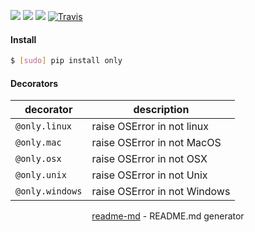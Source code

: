 [![](https://img.shields.io/badge/OS-Linux,%20MacOS,%20Unix,%20Windows-blue.svg?longCache=True)]()
[![](https://img.shields.io/pypi/pyversions/only.svg?longCache=True)](https://pypi.org/pypi/only/)
[![](https://img.shields.io/pypi/v/only.svg?maxAge=3600)](https://pypi.org/pypi/only/)
[![Travis](https://api.travis-ci.org/looking-for-a-job/only.py.svg?branch=master)](https://travis-ci.org/looking-for-a-job/only.py/)

#### Install
```bash
$ [sudo] pip install only
```

#### Decorators

decorator|description
-|-
`@only.linux`|raise OSError in not linux
`@only.mac`|raise OSError in not MacOS
`@only.osx`|raise OSError in not OSX
`@only.unix`|raise OSError in not Unix
`@only.windows`|raise OSError in not Windows

<p align="center"><a href="https://pypi.org/project/readme-md/">readme-md</a> - README.md generator</p>